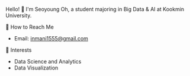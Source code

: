 Hello! 👋
I'm Seoyoung Oh, a student majoring in Big Data & AI at Kookmin University.

💬 How to Reach Me
- Email: inmani1555@gmail.com

🤔 Interests
- Data Science and Analytics
- Data Visualization







